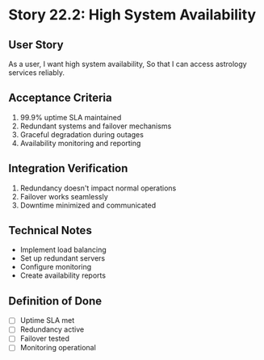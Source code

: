 # Story 22.2: High System Availability

## User Story
As a user,
I want high system availability,
So that I can access astrology services reliably.

## Acceptance Criteria
1. 99.9% uptime SLA maintained
2. Redundant systems and failover mechanisms
3. Graceful degradation during outages
4. Availability monitoring and reporting

## Integration Verification
1. Redundancy doesn't impact normal operations
2. Failover works seamlessly
3. Downtime minimized and communicated

## Technical Notes
- Implement load balancing
- Set up redundant servers
- Configure monitoring
- Create availability reports

## Definition of Done
- [ ] Uptime SLA met
- [ ] Redundancy active
- [ ] Failover tested
- [ ] Monitoring operational